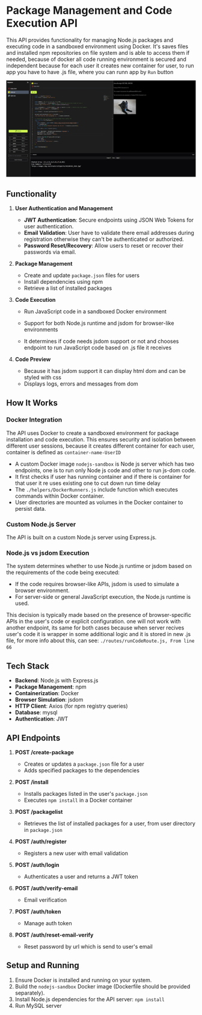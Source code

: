 # Package Management and Code Execution API

This API provides functionality for managing Node.js packages and executing code in a sandboxed environment using Docker. It's saves files and installed npm repositories on file system and is able to access them if needed, because of docker all code running environment is secured and independent because for each user it creates new container for user, to run app you have to have .js file, where you can runn app by `Run` button

![App](./app.jpg)

## Functionality

1. **User Authentication and Management**

   - **JWT Authentication**: Secure endpoints using JSON Web Tokens for user authentication.
   - **Email Validation**: User have to validate there email addresses during registration otherwise they can't be authenticated or authorized.
   - **Password Reset/Recovery**: Allow users to reset or recover their passwords via email.

2. **Package Management**

   - Create and update `package.json` files for users
   - Install dependencies using npm
   - Retrieve a list of installed packages

3. **Code Execution**

   - Run JavaScript code in a sandboxed Docker environment
   - Support for both Node.js runtime and jsdom for browser-like environments

   - It determines if code needs jsdom support or not and chooses endpoint to run JavaScript code based on .js file it receives

4. **Code Preview**
   - Because it has jsdom support it can display html dom and can be styled with css
   - Displays logs, errors and messages from dom

## How It Works

### Docker Integration

The API uses Docker to create a sandboxed environment for package installation and code execution. This ensures security and isolation between different user sessions, because it creates different container for each user, container is defined as `container-name-UserID`

- A custom Docker image `nodejs-sandbox` is Node js server which has two endpoints, one is to run only Node js code and other to run js-dom code.
- It first checks if user has running container and if there is container for that user it re uses existing one to cut down run time delay
- The `./helpers/DockerRunners.js` include function which executes commands within Docker container.
- User directories are mounted as volumes in the Docker container to persist data.

### Custom Node.js Server

The API is built on a custom Node.js server using Express.js.

### Node.js vs jsdom Execution

The system determines whether to use Node.js runtime or jsdom based on the requirements of the code being executed:

- If the code requires browser-like APIs, jsdom is used to simulate a browser environment.
- For server-side or general JavaScript execution, the Node.js runtime is used.

This decision is typically made based on the presence of browser-specific APIs in the user's code or explicit configuration. one will not work with another endpoint, its same for both cases because when server recives user's code it is wrapper in some additional logic and it is stored in new .js file, for more info about this, can see:
`./routes/runCodeRoute.js, From line 66`

## Tech Stack

- **Backend**: Node.js with Express.js
- **Package Management**: npm
- **Containerization**: Docker
- **Browser Simulation**: jsdom
- **HTTP Client**: Axios (for npm registry queries)
- **Database**: mysql
- **Authentication**: JWT

## API Endpoints

1. **POST /create-package**

   - Creates or updates a `package.json` file for a user
   - Adds specified packages to the dependencies

2. **POST /install**

   - Installs packages listed in the user's `package.json`
   - Executes `npm install` in a Docker container

3. **POST /packagelist**

   - Retrieves the list of installed packages for a user, from user directory in `package.json`

4. **POST /auth/register**

   - Registers a new user with email validation

5. **POST /auth/login**

   - Authenticates a user and returns a JWT token

6. **POST /auth/verify-email**

   - Email verification

7. **POST /auth/token**
   - Manage auth token
8. **POST /auth/reset-email-verify**
   - Reset password by url which is send to user's email

## Setup and Running

1. Ensure Docker is installed and running on your system.
2. Build the `nodejs-sandbox` Docker image (Dockerfile should be provided separately).
3. Install Node.js dependencies for the API server:
   `npm install`
4. Run MySQL server
